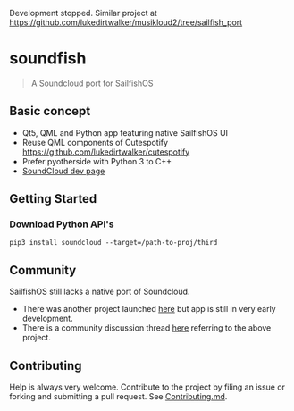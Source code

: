 
Development stopped. Similar project at https://github.com/lukedirtwalker/musikloud2/tree/sailfish_port

# soundfish

> A Soundcloud port for SailfishOS

## Basic concept

- Qt5, QML and Python app featuring native SailfishOS UI
- Reuse QML components of Cutespotify https://github.com/lukedirtwalker/cutespotify
- Prefer pyotherside with Python 3 to C++
- [SoundCloud dev page](https://developers.soundcloud.com/)

## Getting Started
### Download Python API's
```
pip3 install soundcloud --target=/path-to-proj/third
```

## Community
SailfishOS still lacks a native port of Soundcloud. 

- There was another project launched [here](https://github.com/rollator/sound-for-fish) but app is still in very early development. 
- There is a community discussion thread [here](https://together.jolla.com/question/66652/soundcloud-sailfish-os-application/?comment=93982#comment-93982) referring to the above project.


## Contributing
Help is always very welcome. Contribute to the project by filing an issue or forking and submitting a pull request.
See [Contributing.md](https://github.com/abertschi/soundfish/blob/master/CONTRIBUTING.md).
